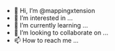 - 👋 Hi, I’m @mappingxtension
- 👀 I’m interested in ...
- 🌱 I’m currently learning ...
- 💞️ I’m looking to collaborate on ...
- 📫 How to reach me ...

<!---
mappingxtension/mappingxtension is a ✨ special ✨ repository because its `README.md` (this file) appears on your GitHub profile.
You can click the Preview link to take a look at your changes.
--->
